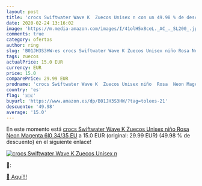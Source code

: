 ```yaml
---
layout: post
title: 'crocs Swiftwater Wave K  Zuecos Unisex n con un 49.98 % de descuento'
date: 2020-02-24 13:16:02
image: 'https://m.media-amazon.com/images/I/41olH5x8ceL._AC_._SL200_.jpg'
comments: true
category: ofertas
author: ring
slug: 'B01JH3S3HW-es crocs Swiftwater Wave K Zuecos Unisex niño Rosa Neon...'
tags: zuecos
actualPrice: 15.0 EUR
currency: EUR
price: 15.0
comparePrice: 29.99 EUR
prodname: 'crocs Swiftwater Wave K  Zuecos Unisex niño  Rosa  Neon Magenta 6l0   34/35 EU'
country: 'es'
flag: '🇪🇸'
buyurl: 'https://www.amazon.es/dp/B01JH3S3HW/?tag=tolees-21'
descuento: '49.98'
average: '15.0'
---
```


En este momento está [crocs Swiftwater Wave K  Zuecos Unisex niño  Rosa  Neon Magenta 6l0   34/35 EU](https://www.amazon.es/dp/B01JH3S3HW/?tag=tolees-21) a 15.0 EUR (original: 29.99 EUR) (49.98 %  de descuento) en el siguiente enlace!

[![crocs Swiftwater Wave K  Zuecos Unisex n](https://m.media-amazon.com/images/I/41olH5x8ceL._AC_._SL200_.jpg)](https://www.amazon.es/dp/B01JH3S3HW/?tag=tolees-21)

🔎:


[🛒 Aquí!!!](https://www.amazon.es/dp/B01JH3S3HW/?tag=tolees-21)

